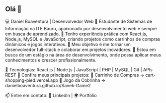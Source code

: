 ## Olá 👋

💻 Daniel Boaventura | Desenvolvedor Web
🔹 Estudante de Sistemas de Informação na ITE Bauru, apaixonado por desenvolvimento web e sempre em busca de aprendizado.
🔹 Tenho experiência prática com React.js, Node.js, MySQL e JavaScript, criando projetos como carrinhos de compras dinâmicos e jogos interativos.
🔹 Meu objetivo é me tornar um desenvolvedor full-stack e colaborar em projetos inovadores.
🔹 Estou em busca de um estágio na área de desenvolvimento, onde possa aplicar meus conhecimentos e crescer profissionalmente.

🚀 Tecnologias: React.js | Node.js | JavaScript | PHP | MySQL | Git | APIs REST
📌 Confira meus principais projetos:
🔗 Carrinho de Compras → cart-shopping-pied.vercel.app
🔗 Jogo da Cobrinha → danielboaventura.github.io/Sanek-Game2

📫 Entre em contato:
💼 LinkedIn | 🌍 Portfólio
